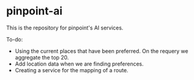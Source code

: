# pinpoint-ai
This is the repository for pinpoint's AI services.

To-do:
- Using the current places that have been preferred. On the requery we aggregate the top 20. 
- Add location data when we are finding preferences.
- Creating a service for the mapping of a route.
